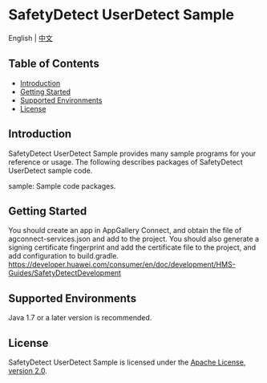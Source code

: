 # SafetyDetect UserDetect Sample

English | [中文](https://github.com/HMS-Core/hms-safetydetect-demo-kotlin/blob/master/SafetyDetect-UserDetect-Kotlin-Demo/README_ZH.md)

## Table of Contents

 * [Introduction](#introduction)
 * [Getting Started](#getting-staeted)
 * [Supported Environments](#supported-environments)
 * [License](#license)


## Introduction
SafetyDetect UserDetect Sample provides many sample programs for your reference or usage.
The following describes packages of SafetyDetect UserDetect sample code.

sample: Sample code packages.


## Getting Started
You should create an app in AppGallery Connect, and obtain the file of agconnect-services.json and add to the project.
You should also generate a signing certificate fingerprint and add the certificate file to the project, and add configuration to build.gradle.
https://developer.huawei.com/consumer/en/doc/development/HMS-Guides/SafetyDetectDevelopment

## Supported Environments
Java 1.7 or a later version is recommended.

##  License
SafetyDetect UserDetect Sample is licensed under the [Apache License, version 2.0](http://www.apache.org/licenses/LICENSE-2.0).

